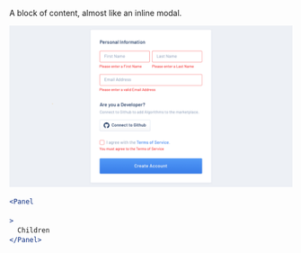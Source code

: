 A block of content, almost like an inline modal.

<div class="examples">
  <div class="example">
    <a href="public/images/components/Panel/1.png">
      <img src="public/images/components/Panel/1.png" alt="Panel 1" />
    </a>
  </div>
</div>

```jsx
<Panel

>
  Children
</Panel>
```
